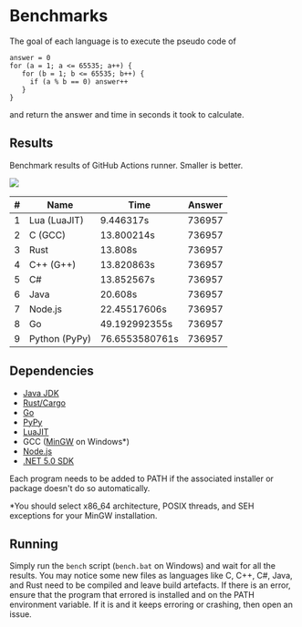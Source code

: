 # Benchmarks

The goal of each language is to execute the pseudo code of

```
answer = 0
for (a = 1; a <= 65535; a++) {
   for (b = 1; b <= 65535; b++) {
     if (a % b == 0) answer++
   }
}
```

and return the answer and time in seconds it took to calculate.

## Results

Benchmark results of GitHub Actions runner. Smaller is better.

<!-- RESULTS START -->
<img src="https://quickchart.io/chart?backgroundColor=white&c=%7B%22type%22%3A%22bar%22%2C%22data%22%3A%7B%22labels%22%3A%5B%22Lua%20(LuaJIT)%22%2C%22C%20(GCC)%22%2C%22Rust%22%2C%22C%2B%2B%20(G%2B%2B)%22%2C%22C%23%22%2C%22Java%22%2C%22Node.js%22%2C%22Go%22%2C%22Python%20(PyPy)%22%5D%2C%22datasets%22%3A%5B%7B%22label%22%3A%22Time%22%2C%22data%22%3A%5B9.446317%2C13.800214%2C13.808%2C13.820863%2C13.852567%2C20.608%2C22.45517606%2C49.192992355%2C76.6553580761%5D%7D%5D%7D%7D" />

|#|Name|Time|Answer|
|---|---|---|---|
|1|Lua (LuaJIT)|9.446317s|736957|
|2|C (GCC)|13.800214s|736957|
|3|Rust|13.808s|736957|
|4|C++ (G++)|13.820863s|736957|
|5|C#|13.852567s|736957|
|6|Java|20.608s|736957|
|7|Node.js|22.45517606s|736957|
|8|Go|49.192992355s|736957|
|9|Python (PyPy)|76.6553580761s|736957|

<!-- RESULTS END -->

## Dependencies

- [Java JDK](https://adoptopenjdk.net/)
- [Rust/Cargo](https://www.rust-lang.org/tools/install)
- [Go](https://golang.org/doc/install)
- [PyPy](https://www.pypy.org/download.html)
- [LuaJIT](https://luajit.org/download.html)
- GCC ([MinGW](https://sourceforge.net/projects/mingw-w64/files/Toolchains%20targetting%20Win32/Personal%20Builds/mingw-builds/installer/mingw-w64-install.exe/download) on Windows\*)
- [Node.js](https://nodejs.org/en/download/)
- [.NET 5.0 SDK](https://dotnet.microsoft.com/download/dotnet/5.0)

Each program needs to be added to PATH if the associated installer or package doesn't do so automatically.

\*You should select x86_64 architecture, POSIX threads, and SEH exceptions for your MinGW installation.

## Running

Simply run the `bench` script (`bench.bat` on Windows) and wait for all the results. You may notice some new files as languages like C, C++, C#, Java, and Rust need to be compiled and leave build artefacts. If there is an error, ensure that the program that errored is installed and on the PATH environment variable. If it is and it keeps erroring or crashing, then open an issue.
